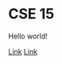 # CSE 15

Hello world!

[Link](./lab1-report.md)
[Link](https://aldrincheung.github.io/cse15l-lab-reports/lab1-report.html)
